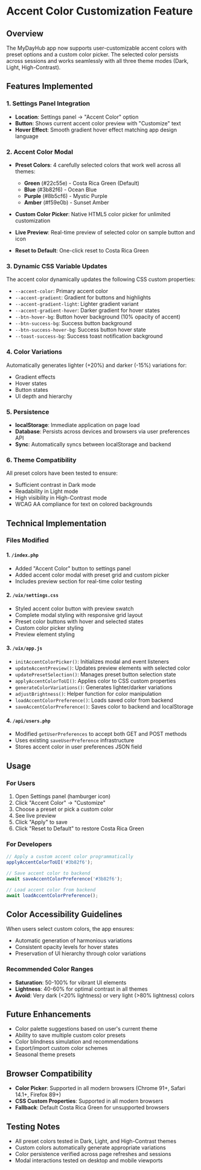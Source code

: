 # Accent Color Customization Feature

## Overview
The MyDayHub app now supports user-customizable accent colors with preset options and a custom color picker. The selected color persists across sessions and works seamlessly with all three theme modes (Dark, Light, High-Contrast).

## Features Implemented

### 1. Settings Panel Integration
- **Location**: Settings panel → "Accent Color" option
- **Button**: Shows current accent color preview with "Customize" text
- **Hover Effect**: Smooth gradient hover effect matching app design language

### 2. Accent Color Modal
- **Preset Colors**: 4 carefully selected colors that work well across all themes:
  - **Green** (#22c55e) - Costa Rica Green (Default)
  - **Blue** (#3b82f6) - Ocean Blue
  - **Purple** (#8b5cf6) - Mystic Purple
  - **Amber** (#f59e0b) - Sunset Amber

- **Custom Color Picker**: Native HTML5 color picker for unlimited customization
- **Live Preview**: Real-time preview of selected color on sample button and icon
- **Reset to Default**: One-click reset to Costa Rica Green

### 3. Dynamic CSS Variable Updates
The accent color dynamically updates the following CSS custom properties:
- `--accent-color`: Primary accent color
- `--accent-gradient`: Gradient for buttons and highlights
- `--accent-gradient-light`: Lighter gradient variant
- `--accent-gradient-hover`: Darker gradient for hover states
- `--btn-hover-bg`: Button hover background (10% opacity of accent)
- `--btn-success-bg`: Success button background
- `--btn-success-hover-bg`: Success button hover state
- `--toast-success-bg`: Success toast notification background

### 4. Color Variations
Automatically generates lighter (+20%) and darker (-15%) variations for:
- Gradient effects
- Hover states
- Button states
- UI depth and hierarchy

### 5. Persistence
- **localStorage**: Immediate application on page load
- **Database**: Persists across devices and browsers via user preferences API
- **Sync**: Automatically syncs between localStorage and backend

### 6. Theme Compatibility
All preset colors have been tested to ensure:
- Sufficient contrast in Dark mode
- Readability in Light mode
- High visibility in High-Contrast mode
- WCAG AA compliance for text on colored backgrounds

## Technical Implementation

### Files Modified

#### 1. `/index.php`
- Added "Accent Color" button to settings panel
- Added accent color modal with preset grid and custom picker
- Includes preview section for real-time color testing

#### 2. `/uix/settings.css`
- Styled accent color button with preview swatch
- Complete modal styling with responsive grid layout
- Preset color buttons with hover and selected states
- Custom color picker styling
- Preview element styling

#### 3. `/uix/app.js`
- `initAccentColorPicker()`: Initializes modal and event listeners
- `updateAccentPreview()`: Updates preview elements with selected color
- `updatePresetSelection()`: Manages preset button selection state
- `applyAccentColorToUI()`: Applies color to CSS custom properties
- `generateColorVariations()`: Generates lighter/darker variations
- `adjustBrightness()`: Helper function for color manipulation
- `loadAccentColorPreference()`: Loads saved color from backend
- `saveAccentColorPreference()`: Saves color to backend and localStorage

#### 4. `/api/users.php`
- Modified `getUserPreferences` to accept both GET and POST methods
- Uses existing `saveUserPreference` infrastructure
- Stores accent color in user preferences JSON field

## Usage

### For Users
1. Open Settings panel (hamburger icon)
2. Click "Accent Color" → "Customize"
3. Choose a preset or pick a custom color
4. See live preview
5. Click "Apply" to save
6. Click "Reset to Default" to restore Costa Rica Green

### For Developers
```javascript
// Apply a custom accent color programmatically
applyAccentColorToUI('#3b82f6');

// Save accent color to backend
await saveAccentColorPreference('#3b82f6');

// Load accent color from backend
await loadAccentColorPreference();
```

## Color Accessibility Guidelines

When users select custom colors, the app ensures:
- Automatic generation of harmonious variations
- Consistent opacity levels for hover states
- Preservation of UI hierarchy through color variations

### Recommended Color Ranges
- **Saturation**: 50-100% for vibrant UI elements
- **Lightness**: 40-60% for optimal contrast in all themes
- **Avoid**: Very dark (<20% lightness) or very light (>80% lightness) colors

## Future Enhancements
- Color palette suggestions based on user's current theme
- Ability to save multiple custom color presets
- Color blindness simulation and recommendations
- Export/import custom color schemes
- Seasonal theme presets

## Browser Compatibility
- **Color Picker**: Supported in all modern browsers (Chrome 91+, Safari 14.1+, Firefox 89+)
- **CSS Custom Properties**: Supported in all modern browsers
- **Fallback**: Default Costa Rica Green for unsupported browsers

## Testing Notes
- All preset colors tested in Dark, Light, and High-Contrast themes
- Custom colors automatically generate appropriate variations
- Color persistence verified across page refreshes and sessions
- Modal interactions tested on desktop and mobile viewports

